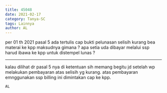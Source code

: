 ```yaml
---
title: 45048
date: 2021-02-17
category: Tanya-SC
tags: Lainnya
author: AL
---
```


per 01 th 2021 pasal 5 ada tertulis cap bukti pelunasan selisih kurang bea materai ke kpp maksudnya gimana ? apa setia uda dibayar melalui ssp harud ibawa ke kpp untuk distempel lunas ?

---

kalau dilihat dr pasal 5 nya di ketentuan sih memang begitu jd setelah wp melakukan pembayaran atas selisih yg kurang. atas pembayaran emnggunakan ssp billing ini dimintakan cap ke kpp.

`AL`
